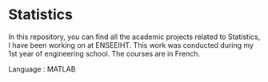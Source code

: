 # Statistics

In this repository, you can find all the academic projects related to Statistics, I have been working on at ENSEEIHT. This work was conducted during my 1st year of engineering school. The courses are in French.

Language : MATLAB
